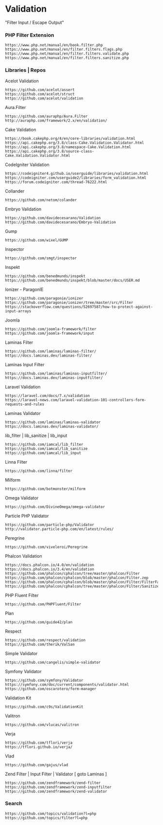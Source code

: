 # Validation

"Filter Input / Escape Output"    

### PHP Filter Extension

    https://www.php.net/manual/en/book.filter.php
    https://www.php.net/manual/en/filter.filters.flags.php
    https://www.php.net/manual/en/filter.filters.validate.php
    https://www.php.net/manual/en/filter.filters.sanitize.php   

### Libraries | Repos 
 
Acelot Validation

    https://github.com/acelot/assert
    https://github.com/acelot/struct
    https://github.com/acelot/validation

Aura.Filter  

    https://github.com/auraphp/Aura.Filter
    http://auraphp.com/framework/2.x/en/validation/

Cake Validation

    https://book.cakephp.org/4/en/core-libraries/validation.html
    https://api.cakephp.org/3.8/class-Cake.Validation.Validator.html
    https://api.cakephp.org/3.8/namespace-Cake.Validation.html
    https://api.cakephp.org/3.8/source-class-Cake.Validation.Validator.html

CodeIgniter Validation
    
    https://codeigniter4.github.io/userguide/libraries/validation.html
    https://codeigniter.com/userguide2/libraries/form_validation.html
    https://forum.codeigniter.com/thread-76222.html

Collander 

    https://github.com/netom/colander

Embryo Validation  

    https://github.com/davidecesarano/Validation
    https://github.com/davidecesarano/Embryo-Validation
    
Gump 

    https://github.com/wixel/GUMP
    
Inspector

    https://github.com/smgt/inspector    

Inspekt

    https://github.com/benedmunds/inspekt
    https://github.com/benedmunds/inspekt/blob/master/docs/USER.md

Ionizer - ParagonIE      

    https://github.com/paragonie/ionizer
    https://github.com/paragonie/ionizer/tree/master/src/Filter
    https://stackoverflow.com/questions/52697587/how-to-protect-against-input-arrays
    
Joomla

    https://github.com/joomla-framework/filter
    https://github.com/joomla-framework/input  
    
Laminas Filter
    
    https://github.com/laminas/laminas-filter/
    https://docs.laminas.dev/laminas-filter/    
    
Laminas Input Filter

    https://github.com/laminas/laminas-inputfilter/
    https://docs.laminas.dev/laminas-inputfilter/
    
Laravel Validation 

    https://laravel.com/docs/7.x/validation
    https://laravel-news.com/laravel-validation-101-controllers-form-requests-and-rules

Laminas Validator

    https://github.com/laminas/laminas-validator
    https://docs.laminas.dev/laminas-validator/ 

lib_filter | lib_sanitize | lib_input

    https://github.com/iamcal/lib_filter
    https://github.com/iamcal/lib_sanitize
    https://github.com/iamcal/lib_input
    
Linna Filter

    https://github.com/linna/filter  
    
Milform  

    https://github.com/botmonster/milform 
    
Omega Validator

    https://github.com/DivineOmega/omega-validator
     
Particle PHP Validator
    
    https://github.com/particle-php/Validator
    http://validator.particle-php.com/en/latest/rules/

Peregrine  

    https://github.com/viveleroi/Peregrine

Phalcon Validation 

    https://docs.phalcon.io/4.0/en/validation
    https://docs.phalcon.io/3.4/en/validation
    https://github.com/phalcon/cphalcon/tree/master/phalcon/Filter
    https://github.com/phalcon/cphalcon/blob/master/phalcon/Filter.zep
    https://github.com/phalcon/cphalcon/blob/master/phalcon/Filter/FilterFactory.zep
    https://github.com/phalcon/cphalcon/tree/master/phalcon/Filter/Sanitize

PHP Fluent Filter  

    https://github.com/PHPFluent/Filter

Plan 

    https://github.com/guide42/plan

Respect  

    https://github.com/respect/validation
    https://github.com/therik/ValSan

Simple Validator 

    https://github.com/cangelis/simple-validator

Symfony Validator  

    https://github.com/symfony/Validator
    https://symfony.com/doc/current/components/validator.html
    https://github.com/oscarotero/form-manager

Validation Kit     

    https://github.com/c9s/ValidationKit

Valitron  

    https://github.com/vlucas/valitron

Verja    

    https://github.com/tflori/verja
    https://tflori.github.io/verja/

Vlad 

    https://github.com/gajus/vlad


Zend Filter | Input Filter | Validator [ goto Laminas ]  

    https://github.com/zendframework/zend-filter
    https://github.com/zendframework/zend-inputfilter
    https://github.com/zendframework/zend-validator

### Search
  
    https://github.com/topics/validation?l=php
    https://github.com/topics/filter?l=php  
    